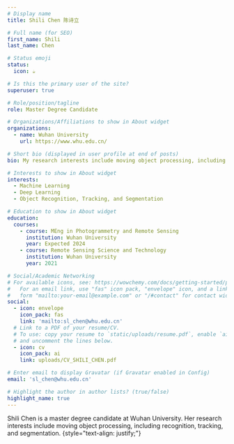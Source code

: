 ```yaml
---
# Display name
title: Shili Chen 陈诗立

# Full name (for SEO)
first_name: Shili
last_name: Chen

# Status emoji
status:
  icon: ☕️

# Is this the primary user of the site?
superuser: true

# Role/position/tagline
role: Master Degree Candidate

# Organizations/Affiliations to show in About widget
organizations:
  - name: Wuhan University
    url: https://www.whu.edu.cn/

# Short bio (displayed in user profile at end of posts)
bio: My research interests include moving object processing, including recognition, tracking, and segmentation.

# Interests to show in About widget
interests:
  - Machine Learning
  - Deep Learning
  - Object Recognition, Tracking, and Segmentation

# Education to show in About widget
education:
  courses:
    - course: MEng in Photogrammetry and Remote Sensing
      institution: Wuhan University
      year: Expected 2024
    - course: Remote Sensing Science and Technology
      institution: Wuhan University
      year: 2021

# Social/Academic Networking
# For available icons, see: https://wowchemy.com/docs/getting-started/page-builder/#icons
#   For an email link, use "fas" icon pack, "envelope" icon, and a link in the
#   form "mailto:your-email@example.com" or "/#contact" for contact widget.
social:
  - icon: envelope
    icon_pack: fas
    link: 'mailto:sl_chen@whu.edu.cn'
  # Link to a PDF of your resume/CV.
  # To use: copy your resume to `static/uploads/resume.pdf`, enable `ai` icons in `params.yaml`,
  # and uncomment the lines below.
  - icon: cv
    icon_pack: ai
    link: uploads/CV_SHILI_CHEN.pdf

# Enter email to display Gravatar (if Gravatar enabled in Config)
email: 'sl_chen@whu.edu.cn'

# Highlight the author in author lists? (true/false)
highlight_name: true
---
```


Shili Chen is a master degree candidate at Wuhan University. Her research interests include moving object processing, including recognition, tracking, and segmentation.
{style="text-align: justify;"}
